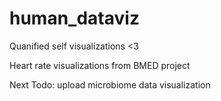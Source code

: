# human_dataviz
Quanified self visualizations <3

Heart rate visualizations from BMED project

Next Todo: upload microbiome data visualization
